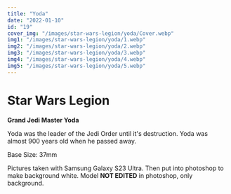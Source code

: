 ```yaml
---
title: "Yoda"
date: "2022-01-10"
id: "19"
cover_img: "/images/star-wars-legion/yoda/Cover.webp"
img1: "/images/star-wars-legion/yoda/1.webp"
img2: "/images/star-wars-legion/yoda/2.webp"
img3: "/images/star-wars-legion/yoda/3.webp"
img4: "/images/star-wars-legion/yoda/4.webp"
img5: "/images/star-wars-legion/yoda/5.webp"
---
```


# Star Wars Legion

**Grand Jedi Master Yoda**

Yoda was the leader of the Jedi Order until it's destruction. Yoda was almost 900 years old when he passed away.

Base Size: 37mm

Pictures taken with Samsung Galaxy S23 Ultra. Then put into photoshop to make background white. Model **NOT EDITED** in photoshop, only background.